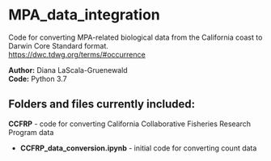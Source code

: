 # MPA_data_integration

Code for converting MPA-related biological data from the California coast to Darwin Core Standard format. <br>
https://dwc.tdwg.org/terms/#occurrence

**Author:** Diana LaScala-Gruenewald <br>
**Code:** Python 3.7

## Folders and files currently included:
**CCFRP** - code for converting California Collaborative Fisheries Research Program data
- **CCFRP_data_conversion.ipynb** - initial code for converting count data
